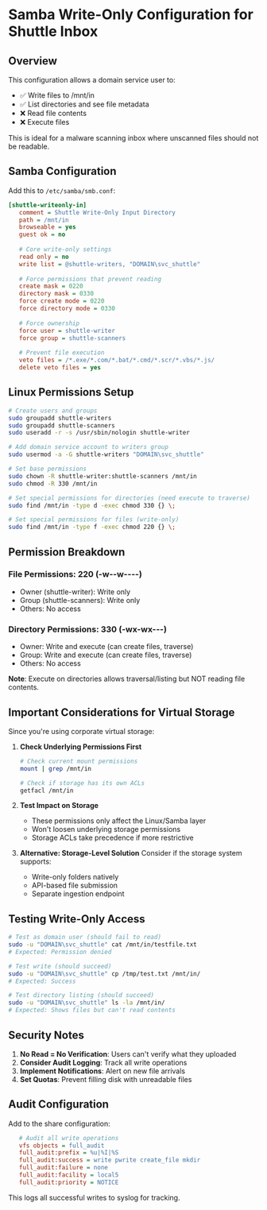 # Samba Write-Only Configuration for Shuttle Inbox

## Overview

This configuration allows a domain service user to:
- ✅ Write files to /mnt/in
- ✅ List directories and see file metadata
- ❌ Read file contents
- ❌ Execute files

This is ideal for a malware scanning inbox where unscanned files should not be readable.

## Samba Configuration

Add this to `/etc/samba/smb.conf`:

```ini
[shuttle-writeonly-in]
   comment = Shuttle Write-Only Input Directory
   path = /mnt/in
   browseable = yes
   guest ok = no
   
   # Core write-only settings
   read only = no
   write list = @shuttle-writers, "DOMAIN\svc_shuttle"
   
   # Force permissions that prevent reading
   create mask = 0220
   directory mask = 0330
   force create mode = 0220
   force directory mode = 0330
   
   # Force ownership
   force user = shuttle-writer
   force group = shuttle-scanners
   
   # Prevent file execution
   veto files = /*.exe/*.com/*.bat/*.cmd/*.scr/*.vbs/*.js/
   delete veto files = yes
```

## Linux Permissions Setup

```bash
# Create users and groups
sudo groupadd shuttle-writers
sudo groupadd shuttle-scanners
sudo useradd -r -s /usr/sbin/nologin shuttle-writer

# Add domain service account to writers group
sudo usermod -a -G shuttle-writers "DOMAIN\svc_shuttle"

# Set base permissions
sudo chown -R shuttle-writer:shuttle-scanners /mnt/in
sudo chmod -R 330 /mnt/in

# Set special permissions for directories (need execute to traverse)
sudo find /mnt/in -type d -exec chmod 330 {} \;

# Set special permissions for files (write-only)
sudo find /mnt/in -type f -exec chmod 220 {} \;
```

## Permission Breakdown

### File Permissions: 220 (-w--w----)
- Owner (shuttle-writer): Write only
- Group (shuttle-scanners): Write only  
- Others: No access

### Directory Permissions: 330 (-wx-wx---)
- Owner: Write and execute (can create files, traverse)
- Group: Write and execute (can create files, traverse)
- Others: No access

**Note**: Execute on directories allows traversal/listing but NOT reading file contents.

## Important Considerations for Virtual Storage

Since you're using corporate virtual storage:

1. **Check Underlying Permissions First**
   ```bash
   # Check current mount permissions
   mount | grep /mnt/in
   
   # Check if storage has its own ACLs
   getfacl /mnt/in
   ```

2. **Test Impact on Storage**
   - These permissions only affect the Linux/Samba layer
   - Won't loosen underlying storage permissions
   - Storage ACLs take precedence if more restrictive

3. **Alternative: Storage-Level Solution**
   Consider if the storage system supports:
   - Write-only folders natively
   - API-based file submission
   - Separate ingestion endpoint

## Testing Write-Only Access

```bash
# Test as domain user (should fail to read)
sudo -u "DOMAIN\svc_shuttle" cat /mnt/in/testfile.txt
# Expected: Permission denied

# Test write (should succeed)
sudo -u "DOMAIN\svc_shuttle" cp /tmp/test.txt /mnt/in/
# Expected: Success

# Test directory listing (should succeed)
sudo -u "DOMAIN\svc_shuttle" ls -la /mnt/in/
# Expected: Shows files but can't read contents
```

## Security Notes

1. **No Read = No Verification**: Users can't verify what they uploaded
2. **Consider Audit Logging**: Track all write operations
3. **Implement Notifications**: Alert on new file arrivals
4. **Set Quotas**: Prevent filling disk with unreadable files

## Audit Configuration

Add to the share configuration:

```ini
   # Audit all write operations
   vfs objects = full_audit
   full_audit:prefix = %u|%I|%S
   full_audit:success = write pwrite create_file mkdir
   full_audit:failure = none
   full_audit:facility = local5
   full_audit:priority = NOTICE
```

This logs all successful writes to syslog for tracking.